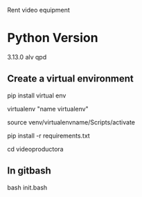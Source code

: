 Rent video equipment


# Python Version

3.13.0 alv qpd

## Create a virtual environment

pip install virtual env

virtualenv "name virtualenv"

source venv/virtualenvname/Scripts/activate

pip install -r requirements.txt

cd videoproductora

## In gitbash

bash init.bash